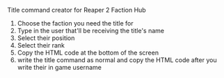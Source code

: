 Title command creator for Reaper 2 Faction Hub
1. Choose the faction you need the title for
2. Type in the user that'll be receiving the title's name
3. Select their position
4. Select their rank
5. Copy the HTML code at the bottom of the screen
6. write the title command as normal and copy the HTML code after you write their in game username
